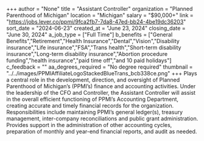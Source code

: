 +++
author = "None"
title = "Assistant Controller"
organization = "Planned Parenthood of Michigan"
location = "Michigan"
salary = "$90,000+"
link = "https://jobs.lever.co/ppmi/9fca2fb7-7da8-47ed-bb24-4be19dc36203"
sort_date = "2024-06-23"
created_at = "June 23, 2024"
closing_date = "June 30, 2024"
a_job_type = ["Full Time"]
b_benefits = ["General Benefits","Retirement","Health Insurance","Dental","Vision","Disability insurance","Life insurance","FSA","Trans health","Short-term disability insurance","Long-term disability insurance","Abortion procedure funding","health insurance","paid time off","and 10 paid holidays"]
c_feedback = ""
aa_degrees_required = "No degree required"
thumbnail = "../../images/PPMIAffiliateLogoStackedBlueTrans_bcb338ce.png"
+++
Plays a central role in the development, direction, and oversight of Planned Parenthood of Michigan’s (PPMI’s) finance and accounting activities.  Under the leadership of the CFO and Controller, the Assistant Controller will assist in the overall efficient functioning of PPMI’s Accounting Department, creating accurate and timely financial records for the organization.  Responsibilities include maintaining PPMI’s general ledger(s), treasury management, inter-company reconciliations and public grant administration. Provides support in the administration of other accounting cycles, preparation of monthly and year-end financial reports, and audit as needed.